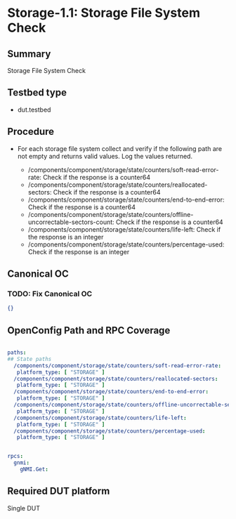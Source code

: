 # Storage-1.1: Storage File System Check

## Summary

Storage File System Check

## Testbed type

*    dut.testbed

## Procedure

* For each storage file system collect and verify if the following path are not empty and returns valid values. Log the values returned. 

  *  /components/component/storage/state/counters/soft-read-error-rate:
     Check if the response is a counter64
  *  /components/component/storage/state/counters/reallocated-sectors:
     Check if the response is a counter64
  *  /components/component/storage/state/counters/end-to-end-error:
     Check if the response is a counter64
  *  /components/component/storage/state/counters/offline-uncorrectable-sectors-count:
     Check if the response is a counter64
  *  /components/component/storage/state/counters/life-left:
     Check if the response is an integer 
  *  /components/component/storage/state/counters/percentage-used:
     Check if the response is an integer 
  
## Canonical OC
### TODO: Fix Canonical OC
```json
{}
```

## OpenConfig Path and RPC Coverage

```yaml

paths:
## State paths
  /components/component/storage/state/counters/soft-read-error-rate:
   platform_type: [ "STORAGE" ]
  /components/component/storage/state/counters/reallocated-sectors:
   platform_type: [ "STORAGE" ]
  /components/component/storage/state/counters/end-to-end-error:
   platform_type: [ "STORAGE" ]
  /components/component/storage/state/counters/offline-uncorrectable-sectors-count:
   platform_type: [ "STORAGE" ]
  /components/component/storage/state/counters/life-left:
   platform_type: [ "STORAGE" ]
  /components/component/storage/state/counters/percentage-used:
   platform_type: [ "STORAGE" ]


rpcs:
  gnmi:
    gNMI.Get:
```
## Required DUT platform
Single DUT
